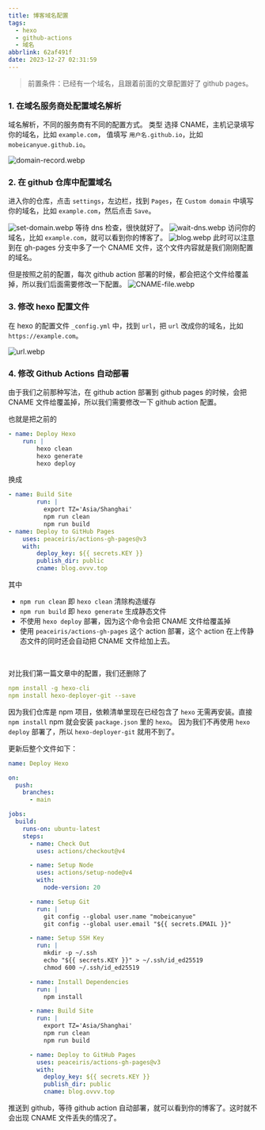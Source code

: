 ```yaml
---
title: 博客域名配置
tags:
  - hexo
  - github-actions
  - 域名
abbrlink: 62af491f
date: 2023-12-27 02:31:59
---
```

> 前置条件：已经有一个域名，且跟着前面的文章配置好了 github pages。

### 1. 在域名服务商处配置域名解析
域名解析，不同的服务商有不同的配置方式。
类型 选择 CNAME，主机记录填写你的域名，比如 `example.com`，
值填写 `用户名.github.io`，比如 `mobeicanyue.github.io`。

![domain-record.webp](domain-record.webp)

### 2. 在 github 仓库中配置域名

进入你的仓库，点击 `settings`，左边栏，找到 `Pages`，在 `Custom domain` 中填写你的域名，比如 `example.com`，然后点击 `Save`。

![set-domain.webp](set-domain.webp)
等待 dns 检查，很快就好了。
![wait-dns.webp](wait-dns.webp)
访问你的域名，比如 `example.com`，就可以看到你的博客了。
![blog.webp](blog.webp)
此时可以注意到在 gh-pages 分支中多了一个 CNAME 文件，这个文件内容就是我们刚刚配置的域名。

但是按照之前的配置，每次 github action 部署的时候，都会把这个文件给覆盖掉，所以我们后面需要修改一下配置。
![CNAME-file.webp](CNAME-file.webp)

### 3. 修改 hexo 配置文件
在 hexo 的配置文件 `_config.yml` 中，找到 `url`，把 `url` 改成你的域名，比如 `https://example.com`。

![url.webp](url.webp)

### 4. 修改 Github Actions 自动部署
由于我们之前那种写法，在 github action 部署到 github pages 的时候，会把 CNAME 文件给覆盖掉，所以我们需要修改一下 github action 配置。

也就是把之前的
    
```yml
- name: Deploy Hexo
    run: |
        hexo clean
        hexo generate
        hexo deploy
```

换成
    
```yml
- name: Build Site
        run: |
          export TZ='Asia/Shanghai'
          npm run clean
          npm run build
- name: Deploy to GitHub Pages
    uses: peaceiris/actions-gh-pages@v3
    with:
        deploy_key: ${{ secrets.KEY }}
        publish_dir: public
        cname: blog.ovvv.top
```
其中
- `npm run clean` 即 `hexo clean` 清除构造缓存
- `npm run build` 即 `hexo generate` 生成静态文件
- 不使用 `hexo deploy` 部署，因为这个命令会把 CNAME 文件给覆盖掉
- 使用 `peaceiris/actions-gh-pages` 这个 action 部署，这个 action 在上传静态文件的同时还会自动把 CNAME 文件给加上去。

<br>

对比我们第一篇文章中的配置，我们还删除了
```yml
npm install -g hexo-cli
npm install hexo-deployer-git --save
```
因为我们仓库是 npm 项目，依赖清单里现在已经包含了 `hexo` 无需再安装。直接`npm install` npm 就会安装 `package.json` 里的 `hexo`。
因为我们不再使用 `hexo deploy` 部署了，所以 `hexo-deployer-git` 就用不到了。

更新后整个文件如下：
```yml
name: Deploy Hexo

on:
  push:
    branches:
      - main

jobs:
  build:
    runs-on: ubuntu-latest
    steps:
      - name: Check Out
        uses: actions/checkout@v4

      - name: Setup Node
        uses: actions/setup-node@v4
        with:
          node-version: 20

      - name: Setup Git
        run: |
          git config --global user.name "mobeicanyue"
          git config --global user.email "${{ secrets.EMAIL }}"

      - name: Setup SSH Key
        run: |
          mkdir -p ~/.ssh
          echo "${{ secrets.KEY }}" > ~/.ssh/id_ed25519
          chmod 600 ~/.ssh/id_ed25519

      - name: Install Dependencies
        run: |
          npm install

      - name: Build Site
        run: |
          export TZ='Asia/Shanghai'
          npm run clean
          npm run build

      - name: Deploy to GitHub Pages
        uses: peaceiris/actions-gh-pages@v3
        with:
          deploy_key: ${{ secrets.KEY }}
          publish_dir: public
          cname: blog.ovvv.top
```

推送到 github，等待 github action 自动部署，就可以看到你的博客了。这时就不会出现 CNAME 文件丢失的情况了。